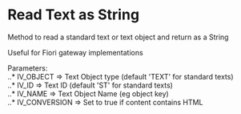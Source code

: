 # Read Text as String

Method to read a standard text or text object and return as a String

Useful for Fiori gateway implementations

Parameters:  
..* IV_OBJECT  => Text Object type (default 'TEXT' for standard texts)  
..* IV_ID      => Text ID (default 'ST' for standard texts)  
..* IV_NAME    => Text Object Name (eg object key)  
..* IV_CONVERSION => Set to true if content contains HTML  
